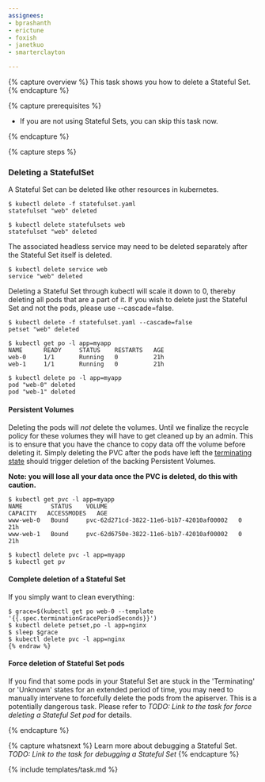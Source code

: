 ```yaml
---
assignees:
- bprashanth
- erictune
- foxish
- janetkuo
- smarterclayton

---
```


{% capture overview %}
This task shows you how to delete a Stateful Set.
{% endcapture %}

{% capture prerequisites %}

* If you are not using Stateful Sets, you can skip this task now. 

{% endcapture %}

{% capture steps %}

### Deleting a StatefulSet

A Stateful Set can be deleted like other resources in kubernetes. 

```shell
$ kubectl delete -f statefulset.yaml 
statefulset "web" deleted

```


```shell
$ kubectl delete statefulsets web
statefulset "web" deleted

```

The associated headless service may need to be deleted separately after the Stateful Set itself is deleted.

```shell
$ kubectl delete service web
service "web" deleted

```

Deleting a Stateful Set through kubectl will scale it down to 0, thereby deleting all pods that are a part of it. If you wish to delete just the Stateful Set and not the pods, please use --cascade=false.

```shell
$ kubectl delete -f statefulset.yaml --cascade=false
petset "web" deleted

$ kubectl get po -l app=myapp
NAME      READY     STATUS    RESTARTS   AGE
web-0     1/1       Running   0          21h
web-1     1/1       Running   0          21h

$ kubectl delete po -l app=myapp
pod "web-0" deleted
pod "web-1" deleted
```

#### Persistent Volumes

Deleting the pods will *not* delete the volumes. Until we finalize the recycle policy for these volumes they will have to get cleaned up by an admin. This is to ensure that you have the chance to copy data off the volume before deleting it. Simply deleting the PVC after the pods have left the [terminating state](/docs/user-guide/pods/index#termination-of-pods) should trigger deletion of the backing Persistent Volumes. 

**Note: you will lose all your data once the PVC is deleted, do this with caution.**

```shell
$ kubectl get pvc -l app=myapp
NAME        STATUS    VOLUME                                     CAPACITY   ACCESSMODES   AGE
www-web-0   Bound     pvc-62d271cd-3822-11e6-b1b7-42010af00002   0                        21h
www-web-1   Bound     pvc-62d6750e-3822-11e6-b1b7-42010af00002   0                        21h

$ kubectl delete pvc -l app=myapp
$ kubectl get pv
```

#### Complete deletion of a Stateful Set

If you simply want to clean everything:

```shell{% raw %}
$ grace=$(kubectl get po web-0 --template '{{.spec.terminationGracePeriodSeconds}}')
$ kubectl delete petset,po -l app=nginx
$ sleep $grace
$ kubectl delete pvc -l app=nginx
{% endraw %}
```

#### Force deletion of Stateful Set pods

If you find that some pods in your Stateful Set are stuck in the 'Terminating' or 'Unknown' states for an extended period of time, you may need to manually intervene to forcefully delete the pods from the apiserver. This is a potentially dangerous task. Please refer to *TODO: Link to the task for force deleting a Stateful Set pod* for details.

{% endcapture %}

{% capture whatsnext %}
Learn more about debugging a Stateful Set. *TODO: Link to the task for debugging a Stateful Set*
{% endcapture %}

{% include templates/task.md %}
